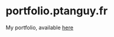 # portfolio.ptanguy.fr
My portfolio, available [here](http://ptanguy.github.io/portfolio.ptanguy.fr/)

